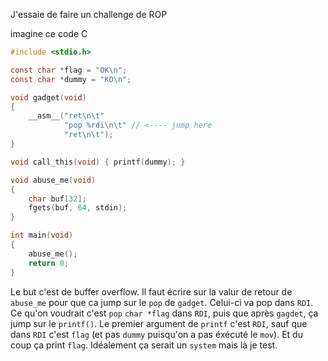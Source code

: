 J'essaie de faire un challenge de ROP

imagine ce code C
```c
#include <stdio.h>

const char *flag = "OK\n";
const char *dummy = "KO\n";

void gadget(void)
{
    __asm__("ret\n\t"
            "pop %rdi\n\t" // <---- jump here
            "ret\n\t");
}

void call_this(void) { printf(dummy); }

void abuse_me(void)
{
    char buf[32];
    fgets(buf, 64, stdin);
}

int main(void)
{
    abuse_me();
    return 0;
}
```

Le but c'est de buffer overflow.
Il faut écrire sur la valur de retour de `abuse_me` pour que ca jump sur le `pop` de `gadget`. Celui-ci va pop dans `RDI`. Ce qu'on voudrait c'est `pop` `char *flag` dans `RDI`, puis que après `gagdet`, ça jump sur le `printf()`. Le premier argument de `printf` c'est `RDI`, sauf que dans `RDI` c'est `flag` (et pas `dummy` puisqu'on a pas éxécuté le `mov`). Et du coup ça print `flag`. Idéalement ça serait un `system` mais là je test.
